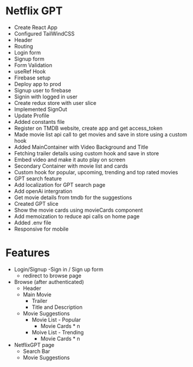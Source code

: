 # Netflix GPT

- Create React App
- Configured TailWindCSS
- Header
- Routing
- Login form
- Signup form
- Form Validation
- useRef Hook
- Firebase setup
- Deploy app to prod
- Signup user to firebase
- Signin with logged in user
- Create redux store with user slice
- Implemented SignOut
- Update Profile
- Added constants file
- Register on TMDB website, create app and get access_token
- Made movie list api call to get movies and save in store using a custom hook
- Added MainContainer with Video Background and Title
- Fetching trailer details using custom hook and save in store
- Embed video and make it auto play on screen
- Secondary Container with movie list and cards
- Custom hook for popular, upcoming, trending and top rated movies
- GPT search feature
- Add localization for GPT search page
- Add openAi intergration
- Get movie details from tmdb for the suggestions
- Created GPT slice
- Show the movie cards using movieCards component
- Add memoization to reduce api calls on home page
- Added .env file
- Responsive for mobile

# Features

- Login/Signup
  -Sign in / Sign up form
  - redirect to browse page
- Browse (after authenticated)
  - Header
  - Main Movie
    - Trailer
    - Title and Description
  - Movie Suggestions
    - Movie List - Popular
      - Movie Cards \* n
    - Moive List - Trending
      - Movie Cards \* n
- NetflixGPT page
  - Search Bar
  - Movie Suggestions
